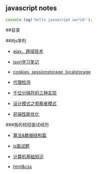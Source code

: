 ## javascript notes

```javascript
console.log('hello javascript world!');
```

##目录

###js序列

* [ajax、跨域技术](https://github.com/ixlei/jsnotes/blob/master/ajax.md)

* [json学习笔记](https://github.com/ixlei/jsnotes/blob/master/json.md)

* [cookies, sessionstorage, localstorage](https://github.com/ixlei/jsnotes/blob/master/storage.md)

* [代理检测](https://github.com/ixlei/jsnotes/blob/master/ua.md)

* [千位分隔符的三种实现](https://github.com/ixlei/jsnotes/blob/master/thousandBitSeparator.md)

* [设计模式之观察者模式](https://github.com/ixlei/jsnotes/blob/master/observer-pattern.md)

* [前端性能优化](https://github.com/ixlei/jsnotes/blob/master/front_end_Performance_optimizationmd.md)

###我的校招面试经历
* [算法&数据结构篇](https://github.com/ixlei/jsnotes/blob/master/data-structure-algorithms.md)

* [js面试题](https://github.com/ixlei/jsnotes/blob/master/js-interview.md)

* [计算机基础知识](https://github.com/ixlei/jsnotes/blob/master/computer-knowledge.md)

* [html&css](https://github.com/ixlei/jsnotes/blob/master/html%26css.md)